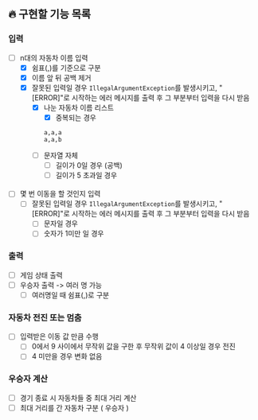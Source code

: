 ## 🔥 구현할 기능 목록

### 입력

- [ ] n대의 자동차 이름 입력
    - [x] 쉼표(,)를 기준으로 구분
    - [x] 이름 앞 뒤 공백 제거
    - [x] 잘못된 입력일 경우 `IllegalArgumentException`를 발생시키고, "[ERROR]"로 시작하는 에러 메시지를 출력 후 그 부분부터 입력을 다시 받음
        - [x] 나눈 자동차 이름 리스트
            - [x] 중복되는 경우
          ```
          a,a,a
          a,a,b
          ```
        - [ ] 문자열 자체
            - [ ] 길이가 0일 경우 (공백)
            - [ ] 길이가 5 초과일 경우

            <br>

- [ ] 몇 번 이동을 할 것인지 입력
    - [ ] 잘못된 입력일 경우 `IllegalArgumentException`를 발생시키고, "[ERROR]"로 시작하는 에러 메시지를 출력 후 그 부분부터 입력을 다시 받음
        - [ ] 문자일 경우
        - [ ] 숫자가 1미만 일 경우

### 출력

- [ ] 게임 상태 출력
- [ ] 우승자 출력 -> 여러 명 가능
    - [ ] 여러명일 때 쉼표(,)로 구분

### 자동차 전진 또는 멈춤

- [ ] 입력받은 이동 값 만큼 수행
    - [ ] 0에서 9 사이에서 무작위 값을 구한 후 무작위 값이 4 이상일 경우 전진
    - [ ] 4 미만을 경우 변화 없음

### 우승자 계산

- [ ] 경기 종료 시 자동차들 중 최대 거리 계산
- [ ] 최대 거리를 간 자동차 구분 ( 우승자 ) 
